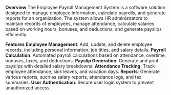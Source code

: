 **Overview**
The Employee Payroll Management System is a software solution designed to manage employee information, calculate payrolls, and generate reports for an organization. The system allows HR administrators to maintain records of employees, manage attendance, calculate salaries based on working hours, bonuses, and deductions, and generate payslips efficiently.

**Features**
**Employee Management**: Add, update, and delete employee records, including personal information, job titles, and salary details.
**Payroll Calculation**: Automated payroll calculations based on attendance, overtime, bonuses, taxes, and deductions.
**Payslip Generation**: Generate and print payslips with detailed salary breakdowns.
**Attendance Tracking**: Track employee attendance, sick leaves, and vacation days.
**Reports**: Generate various reports, such as salary reports, attendance logs, and tax summaries.
**User Authentication**: Secure user login system to prevent unauthorized access.
